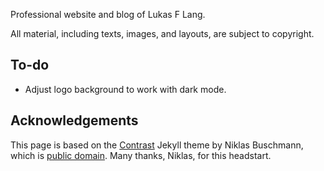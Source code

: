 Professional website and blog of Lukas F Lang.

All material, including texts, images, and layouts, are subject to copyright.

## To-do

* Adjust logo background to work with dark mode.

## Acknowledgements

This page is based on the [Contrast](https://github.com/niklasbuschmann/contrast) Jekyll theme by Niklas Buschmann, which is [public domain](http://unlicense.org/).
Many thanks, Niklas, for this headstart.
